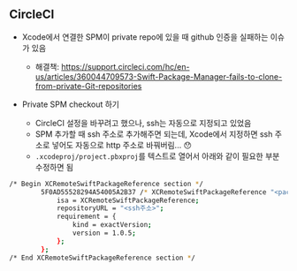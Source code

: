 ## CircleCI

- Xcode에서 연결한 SPM이 private repo에 있을 때 github 인증을 실패하는 이슈가 있음
  - 해결책: https://support.circleci.com/hc/en-us/articles/360044709573-Swift-Package-Manager-fails-to-clone-from-private-Git-repositories

- Private SPM checkout 하기
  - CircleCI 설정을 바꾸려고 했으나, ssh는 자동으로 지정되고 있었음
  - SPM 추가할 때 ssh 주소로 추가해주면 되는데, Xcode에서 지정하면 ssh 주소로 넣어도 자동으로 http 주소로 바꿔버림... 😯
  - `.xcodeproj/project.pbxproj`를 텍스트로 열어서 아래와 같이 필요한 부분 수정하면 됨

```bash
/* Begin XCRemoteSwiftPackageReference section */
		5F0AD55528294A54005A2B37 /* XCRemoteSwiftPackageReference "<package-name>" */ = {
			isa = XCRemoteSwiftPackageReference;
			repositoryURL = "<ssh주소>";
			requirement = {
				kind = exactVersion;
				version = 1.0.5;
			};
		};
/* End XCRemoteSwiftPackageReference section */
```